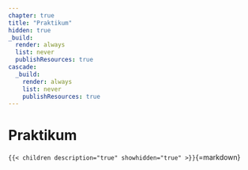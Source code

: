 ```yaml
---
chapter: true
title: "Praktikum"
hidden: true
_build:
  render: always
  list: never
  publishResources: true
cascade:
  _build:
    render: always
    list: never
    publishResources: true
---
```



# Praktikum


`{{< children description="true" showhidden="true" >}}`{=markdown}
